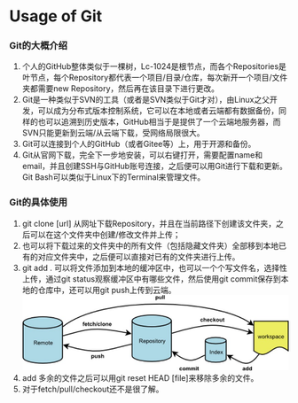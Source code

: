 # Usage of Git

### Git的大概介绍

1. 个人的GitHub整体类似于一棵树，Lc-1024是根节点，而各个Repositories是叶节点，每个Repository都代表一个项目/目录/仓库，每次新开一个项目/文件夹都需要new Repository，然后再在该目录下进行更改。
2. Git是一种类似于SVN的工具（或者是SVN类似于Git才对），由Linux之父开发，可以成为分布式版本控制系统，它可以在本地或者云端都有数据备份，同样的也可以追溯到历史版本，GitHub相当于是提供了一个云端地服务器，而SVN只能更新到云端/从云端下载，受网络局限很大。
3. Git可以连接到个人的GitHub（或者Gitee等）上，用于开源和备份。
4. Git从官网下载，完全下一步地安装，可以右键打开，需要配置name和email，并且创建SSH与GitHub账号连接，之后便可以用Git进行下载和更新。Git Bash可以类似于Linux下的Terminal来管理文件。

### Git的具体使用

1. git clone [url] 从网址下载Repository，并且在当前路径下创建该文件夹，之后可以在这个文件夹中创建/修改文件并上传；
2. 也可以将下载过来的文件夹中的所有文件（包括隐藏文件夹）全部移到本地已有的对应文件夹中，之后便可以直接对已有的文件夹进行上传。
3. git add . 可以将文件添加到本地的缓冲区中，也可以一个个写文件名，选择性上传，通过git status观察缓冲区中有哪些文件，然后使用git commit保存到本地的仓库中，还可以用git push上传到云端。![git](./git.jpg)
4. add 多余的文件之后可以用git reset HEAD [file]来移除多余的文件。
5. 对于fetch/pull/checkout还不是很了解。